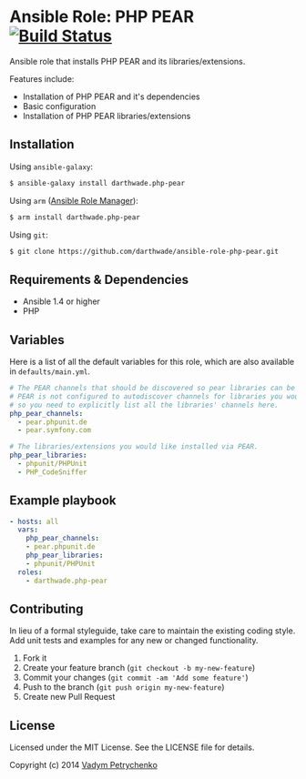 # Ansible Role: PHP PEAR [![Build Status](https://travis-ci.org/darthwade/ansible-role-php-pear.png)](https://travis-ci.org/darthwade/ansible-role-php-pear)

Ansible role that installs PHP PEAR and its libraries/extensions.

Features include:
- Installation of PHP PEAR and it's dependencies
- Basic configuration
- Installation of PHP PEAR libraries/extensions

## Installation

Using `ansible-galaxy`:
```bash
$ ansible-galaxy install darthwade.php-pear
```

Using `arm` ([Ansible Role Manager](https://github.com/mirskytech/ansible-role-manager/)):
```bash
$ arm install darthwade.php-pear
```

Using `git`:
```bash
$ git clone https://github.com/darthwade/ansible-role-php-pear.git
```

## Requirements & Dependencies
- Ansible 1.4 or higher
- PHP

## Variables
Here is a list of all the default variables for this role, which are also available in `defaults/main.yml`.

```yaml
# The PEAR channels that should be discovered so pear libraries can be installed. By default, 
# PEAR is not configured to autodiscover channels for libraries you would like installed, 
# so you need to explicitly list all the libraries' channels here.
php_pear_channels:
  - pear.phpunit.de
  - pear.symfony.com

# The libraries/extensions you would like installed via PEAR.
php_pear_libraries:
  - phpunit/PHPUnit
  - PHP_CodeSniffer
```

## Example playbook
```yaml
- hosts: all
  vars:
    php_pear_channels:
    - pear.phpunit.de
    php_pear_libraries:
    - phpunit/PHPUnit
  roles:
    - darthwade.php-pear
```

## Contributing
In lieu of a formal styleguide, take care to maintain the existing coding style. Add unit tests and examples for any new or changed functionality.

1. Fork it
2. Create your feature branch (`git checkout -b my-new-feature`)
3. Commit your changes (`git commit -am 'Add some feature'`)
4. Push to the branch (`git push origin my-new-feature`)
5. Create new Pull Request

## License

Licensed under the MIT License. See the LICENSE file for details.

Copyright (c) 2014 [Vadym Petrychenko](http://petrychenko.com/)